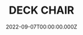 ---
date: 2022-09-07T00:00:00.000Z
description: Constructed from up-cycled pallet wood, @pandemic_homes_and_gardens uses custom stencils and spray paint to recreate familiar brands and packaging.
draft: false
icon: 2022-09-07-deck-chair.webp
language: en
title: DECK CHAIR
link: https://www.instagram.com/p/CiLuu4lvaAm/?img_index=1
alt: A photograph of pallet wood that has been up-cycled into a deck chair. The chair is on an old wood deck and there are some autumn leaves on the ground.

---
